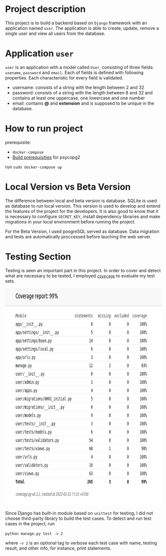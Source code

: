 # Project description

This project is to build a backend based on `Django` framework with an application named `user`. The application is able to create, update, remove a single user and view all users from the database. 

# Application `user`

`user` is an application with a model called `User`, consisting of three fields: `usename`, `password` and `email`. Each of fields is defined with following properties. Each characteristic for every field is validated.

<ul>
    <li> username: consists of a string with the length between 2 and 32 <li> password: consists of a string with the length between 8 and 32 and contains at least one uppercase, one lowercase and one number
    <li> email: contains <b>@</b> and <b>extension</b> and is supposed to be unique in the database.
</ul>

# How to run project
prerequisite: 
* `docker-compose`
* [Build prerequisities](https://www.psycopg.org/docs/install.html#install-from-source) for psycopg2

run `sudo docker-compose up`
# Local Version vs Beta Version

The difference between local and beta version is database. SQLite is used as database to run local version. This version is used to develop and extend the features of the project for the developers. It is also good to know that it is necessary to configure `SECRET_KEY`, install dependency libraries and make migrations in your local environment before running the project.

For the Beta Version, I used posgreSQL served as database. Data migration and tests are automatically proccessed before lauching the web server. 


# Testing Section

Testing is seen an important part in this project. In order to cover and detect what are necessary to be tested, I employed [`coverage`](https://coverage.readthedocs.io/en/6.3.2/) to evaluate my test sets.

<img src="./coverage-report.png" alt="Coverage report" style="height: 700px; width:800px;"/>

Since Django has built-in module based on `unittest` for testing, I did not choose third-party library to build the test cases. To detect and run test cases in the project, run

```python manage.py test -v 2```

where `-v 2` is an optional tag to verbose each test case with name, testing result, and other info, for instance, print statements. 


